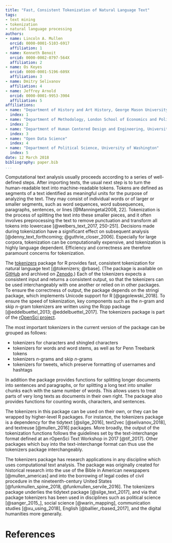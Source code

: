 ```yaml
---
title: "Fast, Consistent Tokenization of Natural Language Text"
tags:
- text mining
- tokenization
- natural language processing
authors:
- name: Lincoln A. Mullen
  orcid: 0000-0001-5103-6917
  affiliation: 1
- name: Kenneth Benoit
  orcid: 0000-0002-0797-564X
  affiliation: 2
- name: Os Keyes
  orcid: 0000-0001-5196-609X
  affiliation: 3
- name: Dmitry Selivanov
  affiliation: 4
- name: Jeffrey Arnold
  orcid: 0000-0001-9953-3904
  affiliation: 5
affiliations: 
- name: "Department of History and Art History, George Mason University"
  index: 1
- name: "Department of Methodology, London School of Economics and Political Science"
  index: 2
- name: "Department of Human Centered Design and Engineering, University of Washington"
  index: 3
- name: "Open Data Science"
  index: 4
- name: "Department of Political Science, University of Washington"
  index: 5
date: 12 March 2018
bibliography: paper.bib
...
```


Computational text analysis usually proceeds according to a series of 
well-defined steps. After importing texts, the usual next step is to turn the 
human-readable text into machine-readable tokens. Tokens are defined as 
segments of a text identified as meaningful units for the purpose of analyzing 
the text. They may consist of individual words or of larger or smaller 
segments, such as word sequences, word subsequences, paragraphs, sentences, or 
lines [@Manningetal2008, 22]. Tokenization is the process of splitting the text 
into these smaller pieces, and it often involves preprocessing the text to 
remove punctuation and transform all tokens into lowercase [@welbers_text_2017, 
250-251]. Decisions made during tokenization have a significant effect on 
subsequent analysis [@denny_text_forthcoming; @guthrie_closer_2006]. Especially 
for large corpora, tokenization can be computationally expensive, and 
tokenization is highly language dependent.  Efficiency and correctness are 
therefore paramount concerns for tokenization.

The [tokenizers](http://lincolnmullen.com/software/tokenizers/) package for 
R provides fast, consistent tokenization for natural language text 
[@tokenizers; @rbase]. (The package is available on 
[GitHub](https://github.com/ropensci/tokenizers) and archived on 
[Zenodo](https://doi.org/10.5281/zenodo.1205017).) Each of the tokenizers 
expects a consistent input and returns a consistent output, so that the 
tokenizers can be used interchangeably with one another or relied on in other 
packages. To ensure the correctness of output, the package depends on the 
stringi package, which implements Unicode support for R [@gagolewski_2018]. 
To ensure the speed of tokenization, key components such as the _n_-gram and 
skip _n_-gram tokenizers are written using the Rcpp package 
[@eddelbuettel_2013; @eddelbuettel_2017]. The tokenizers package is part of 
the [rOpenSci project](https://ropensci.org/).

The most important tokenizers in the current version of the package can be 
grouped as follows:

- tokenizers for characters and shingled characters
- tokenizers for words and word stems, as well as for Penn Treebank tokens 
- tokenizers _n_-grams and skip _n_-grams
- tokenizers for tweets, which preserve formatting of usernames and hashtags

In addition the package provides functions for splitting longer documents into 
sentences and paragraphs, or for splitting a long text into smaller chunks each 
with the same number of words. This allows users to treat parts of very long 
texts as documents in their own right. The package also provides functions for 
counting words, characters, and sentences.

The tokenizers in this package can be used on their own, or they can be wrapped 
by higher-level R packages. For instance, the tokenizers package is a 
dependency for the tidytext [@silge_2016], text2vec [@selivanov_2018], 
and textreuse [@mullen_2016] packages. More broadly, the output of the 
tokenization functions follows the guidelines set by the text-interchange 
format  defined at an rOpenSci Text Workshop in 2017 [@tif_2017]. Other 
packages which buy into the text-interchange format can thus use the 
tokenizers package interchangeably.

The tokenizers package has research applications in any discipline which 
uses computational text analysis. The package was originally created for  
historical research into the use of the Bible in American newspapers 
[@mullen_americas] and into the borrowing of legal codes of civil procedure in 
the nineteenth-century United States [@funkmullen_spine_2018, 
@funkmullen_servile_2016]. The tokenizers package underlies the tidytext 
package [@silge_text_2017], and via that package tokenizers has been used 
in disciplines such as political science [@sanger_2015_], social science 
[@warin_mapping], communication studies [@xu_using_2018], English 
[@ballier_rbased_2017], and the digital humanities more generally.

# References

